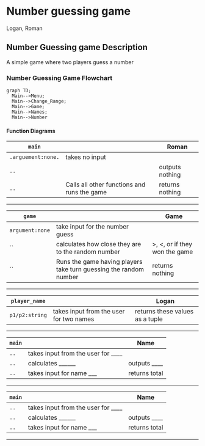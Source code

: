 # Number guessing game
Logan, Roman

## Number Guessing game Description
A simple game where two players guess a number

### Number Guessing Game Flowchart
```mermaid
graph TD;
  Main-->Menu;
  Main-->Change_Range;
  Main-->Game;
  Main-->Names;
  Main-->Number
```

#### Function Diagrams

| `main`    |               |  Roman     |
| ------------------ | ------------- | ------------ |
| `.arguement:none.`    | takes no input  |              |
| `..`     |   | outputs nothing            |
| `..`      | Calls all other functions and runs the game | returns nothing |
***
| `game`    |               |     Game   |
| ------------------ | ------------- | ------------ |
| `argument:none`    | take input for the number guess  |              |
| ``     | calculates how close they are to the random number  | >, <, or if they won the game             |
| ``      | Runs the game having players take turn guessing the random number| returns nothing |
***
| `player_name`    |               |  Logan     |
| ------------------ | ------------- | ------------ |
| `p1/p2:string`    | takes input from the user for two names  |    returns these values as a tuple          |

***
| `main`    |               |  Name     |
| ------------------ | ------------- | ------------ |
| `..`    | takes input from the user for ____  |              |
| `..`     | calculates ______  | outputs ____             |
| `..`      | takes input for name ___ | returns total |
***
| `main`    |               |  Name     |
| ------------------ | ------------- | ------------ |
| `..`    | takes input from the user for ____  |              |
| `..`     | calculates ______  | outputs ____             |
| `..`      | takes input for name ___ | returns total |
***
